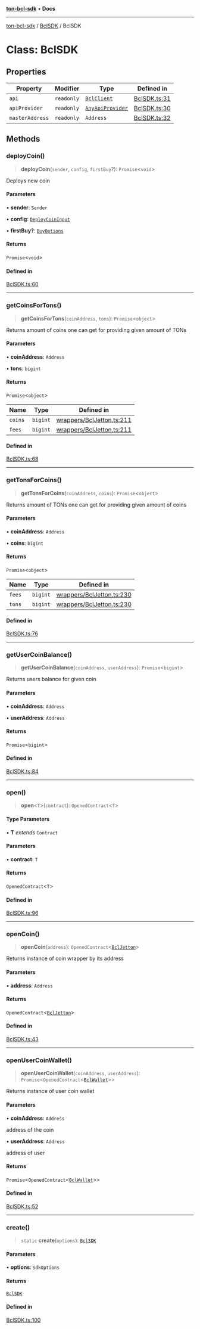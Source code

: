 [**ton-bcl-sdk**](../../README.md) • **Docs**

***

[ton-bcl-sdk](../../README.md) / [BclSDK](../README.md) / BclSDK

# Class: BclSDK

## Properties

| Property | Modifier | Type | Defined in |
| ------ | ------ | ------ | ------ |
| `api` | `readonly` | [`BclClient`](../../client/BclClient/classes/BclClient.md) | [BclSDK.ts:31](https://github.com/ton-fun-tech/ton-bcl-sdk/blob/ef763c160920e1ad75340ad15c4b7021fb9ec8c0/src/BclSDK.ts#L31) |
| `apiProvider` | `readonly` | [`AnyApiProvider`](../type-aliases/AnyApiProvider.md) | [BclSDK.ts:30](https://github.com/ton-fun-tech/ton-bcl-sdk/blob/ef763c160920e1ad75340ad15c4b7021fb9ec8c0/src/BclSDK.ts#L30) |
| `masterAddress` | `readonly` | `Address` | [BclSDK.ts:32](https://github.com/ton-fun-tech/ton-bcl-sdk/blob/ef763c160920e1ad75340ad15c4b7021fb9ec8c0/src/BclSDK.ts#L32) |

## Methods

### deployCoin()

> **deployCoin**(`sender`, `config`, `firstBuy`?): `Promise`\<`void`\>

Deploys new coin

#### Parameters

• **sender**: `Sender`

• **config**: [`DeployCoinInput`](../../wrappers/BclMaster/type-aliases/DeployCoinInput.md)

• **firstBuy?**: [`BuyOptions`](../../wrappers/BclJetton/type-aliases/BuyOptions.md)

#### Returns

`Promise`\<`void`\>

#### Defined in

[BclSDK.ts:60](https://github.com/ton-fun-tech/ton-bcl-sdk/blob/ef763c160920e1ad75340ad15c4b7021fb9ec8c0/src/BclSDK.ts#L60)

***

### getCoinsForTons()

> **getCoinsForTons**(`coinAddress`, `tons`): `Promise`\<`object`\>

Returns amount of coins one can get for providing given amount of TONs

#### Parameters

• **coinAddress**: `Address`

• **tons**: `bigint`

#### Returns

`Promise`\<`object`\>

| Name | Type | Defined in |
| ------ | ------ | ------ |
| `coins` | `bigint` | [wrappers/BclJetton.ts:211](https://github.com/ton-fun-tech/ton-bcl-sdk/blob/ef763c160920e1ad75340ad15c4b7021fb9ec8c0/src/wrappers/BclJetton.ts#L211) |
| `fees` | `bigint` | [wrappers/BclJetton.ts:211](https://github.com/ton-fun-tech/ton-bcl-sdk/blob/ef763c160920e1ad75340ad15c4b7021fb9ec8c0/src/wrappers/BclJetton.ts#L211) |

#### Defined in

[BclSDK.ts:68](https://github.com/ton-fun-tech/ton-bcl-sdk/blob/ef763c160920e1ad75340ad15c4b7021fb9ec8c0/src/BclSDK.ts#L68)

***

### getTonsForCoins()

> **getTonsForCoins**(`coinAddress`, `coins`): `Promise`\<`object`\>

Returns amount of TONs one can get for providing given amount of coins

#### Parameters

• **coinAddress**: `Address`

• **coins**: `bigint`

#### Returns

`Promise`\<`object`\>

| Name | Type | Defined in |
| ------ | ------ | ------ |
| `fees` | `bigint` | [wrappers/BclJetton.ts:230](https://github.com/ton-fun-tech/ton-bcl-sdk/blob/ef763c160920e1ad75340ad15c4b7021fb9ec8c0/src/wrappers/BclJetton.ts#L230) |
| `tons` | `bigint` | [wrappers/BclJetton.ts:230](https://github.com/ton-fun-tech/ton-bcl-sdk/blob/ef763c160920e1ad75340ad15c4b7021fb9ec8c0/src/wrappers/BclJetton.ts#L230) |

#### Defined in

[BclSDK.ts:76](https://github.com/ton-fun-tech/ton-bcl-sdk/blob/ef763c160920e1ad75340ad15c4b7021fb9ec8c0/src/BclSDK.ts#L76)

***

### getUserCoinBalance()

> **getUserCoinBalance**(`coinAddress`, `userAddress`): `Promise`\<`bigint`\>

Returns users balance for given coin

#### Parameters

• **coinAddress**: `Address`

• **userAddress**: `Address`

#### Returns

`Promise`\<`bigint`\>

#### Defined in

[BclSDK.ts:84](https://github.com/ton-fun-tech/ton-bcl-sdk/blob/ef763c160920e1ad75340ad15c4b7021fb9ec8c0/src/BclSDK.ts#L84)

***

### open()

> **open**\<`T`\>(`contract`): `OpenedContract`\<`T`\>

#### Type Parameters

• **T** *extends* `Contract`

#### Parameters

• **contract**: `T`

#### Returns

`OpenedContract`\<`T`\>

#### Defined in

[BclSDK.ts:96](https://github.com/ton-fun-tech/ton-bcl-sdk/blob/ef763c160920e1ad75340ad15c4b7021fb9ec8c0/src/BclSDK.ts#L96)

***

### openCoin()

> **openCoin**(`address`): `OpenedContract`\<[`BclJetton`](../../wrappers/BclJetton/classes/BclJetton.md)\>

Returns instance of coin wrapper by its address

#### Parameters

• **address**: `Address`

#### Returns

`OpenedContract`\<[`BclJetton`](../../wrappers/BclJetton/classes/BclJetton.md)\>

#### Defined in

[BclSDK.ts:43](https://github.com/ton-fun-tech/ton-bcl-sdk/blob/ef763c160920e1ad75340ad15c4b7021fb9ec8c0/src/BclSDK.ts#L43)

***

### openUserCoinWallet()

> **openUserCoinWallet**(`coinAddress`, `userAddress`): `Promise`\<`OpenedContract`\<[`BclWallet`](../../wrappers/BclWallet/classes/BclWallet.md)\>\>

Returns instance of user coin wallet

#### Parameters

• **coinAddress**: `Address`

address of the coin

• **userAddress**: `Address`

address of user

#### Returns

`Promise`\<`OpenedContract`\<[`BclWallet`](../../wrappers/BclWallet/classes/BclWallet.md)\>\>

#### Defined in

[BclSDK.ts:52](https://github.com/ton-fun-tech/ton-bcl-sdk/blob/ef763c160920e1ad75340ad15c4b7021fb9ec8c0/src/BclSDK.ts#L52)

***

### create()

> `static` **create**(`options`): [`BclSDK`](BclSDK.md)

#### Parameters

• **options**: `SdkOptions`

#### Returns

[`BclSDK`](BclSDK.md)

#### Defined in

[BclSDK.ts:100](https://github.com/ton-fun-tech/ton-bcl-sdk/blob/ef763c160920e1ad75340ad15c4b7021fb9ec8c0/src/BclSDK.ts#L100)
